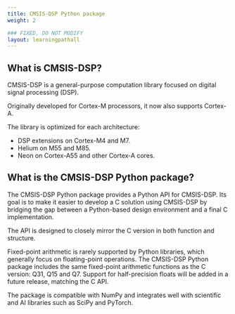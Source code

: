 ```yaml
---
title: CMSIS-DSP Python package
weight: 2

### FIXED, DO NOT MODIFY
layout: learningpathall
---
```


## What is CMSIS-DSP?

CMSIS-DSP is a general-purpose computation library focused on digital signal processing (DSP). 

Originally developed for Cortex-M processors, it now also supports Cortex-A.

The library is optimized for each architecture:

- DSP extensions on Cortex-M4 and M7.
- Helium on M55 and M85.
- Neon on Cortex-A55 and other Cortex-A cores.

## What is the CMSIS-DSP Python package?
 
The CMSIS-DSP Python package provides a Python API for CMSIS-DSP. Its goal is to make it easier to develop a C solution using CMSIS-DSP by bridging the gap between a Python-based design environment  and a final C implementation.

The API is designed to closely mirror the C version in both function and structure.

Fixed-point arithmetic is rarely supported by Python libraries, which generally focus on floating-point operations. The CMSIS-DSP Python package includes the same fixed-point arithmetic functions as the C version: Q31, Q15 and Q7. Support for half-precision floats will be added in a future release, matching the C API.

The package is compatible with NumPy and integrates well with scientific and AI libraries such as SciPy and PyTorch.

